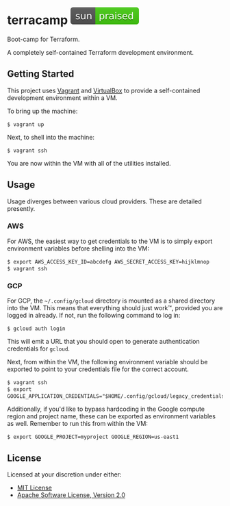 # terracamp ![Praise Be](/site/images/sun-praised.svg)

Boot-camp for Terraform.

A completely self-contained Terraform development environment.

## Getting Started

This project uses [Vagrant](https://vagrantup.com) and [VirtualBox](https://virtualbox.org) to provide a self-contained
development environment within a VM.

To bring up the machine:

```
$ vagrant up
```

Next, to shell into the machine:

```
$ vagrant ssh
```

You are now within the VM with all of the utilities installed.

## Usage

Usage diverges between various cloud providers. These are detailed presently.

### AWS

For AWS, the easiest way to get credentials to the VM is to simply export environment variables before shelling into the
VM:

```
$ export AWS_ACCESS_KEY_ID=abcdefg AWS_SECRET_ACCESS_KEY=hijklmnop
$ vagrant ssh
```

### GCP

For GCP, the `~/.config/gcloud` directory is mounted as a shared directory into the VM. This means that everything
should just work™, provided you are logged in already. If not, run the following command to log in:

```
$ gcloud auth login
```

This will emit a URL that you should open to generate authentication credentials for `gcloud`.

Next, from within the VM, the following environment variable should be exported to point to your credentials file for
the correct account.

```
$ vagrant ssh
$ export GOOGLE_APPLICATION_CREDENTIALS="$HOME/.config/gcloud/legacy_credentials/me@mydomain.com/adc.json"
```

Additionally, if you'd like to bypass hardcoding in the Google compute region and project name, these can be exported
as environment variables as well. Remember to run this from within the VM:

```
$ export GOOGLE_PROJECT=myproject GOOGLE_REGION=us-east1
```

## License

Licensed at your discretion under either:

 - [MIT License](./LICENSE-MIT)
 - [Apache Software License, Version 2.0](./LICENSE-APACHE)
